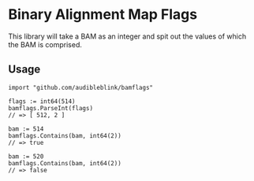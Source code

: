 # Binary Alignment Map Flags

This library will take a BAM as an integer and spit out the values of which the BAM is comprised.

## Usage

```golang
import "github.com/audibleblink/bamflags"

flags := int64(514)
bamflags.ParseInt(flags)
// => [ 512, 2 ]

bam := 514
bamflags.Contains(bam, int64(2))
// => true

bam := 520
bamflags.Contains(bam, int64(2))
// => false
```
